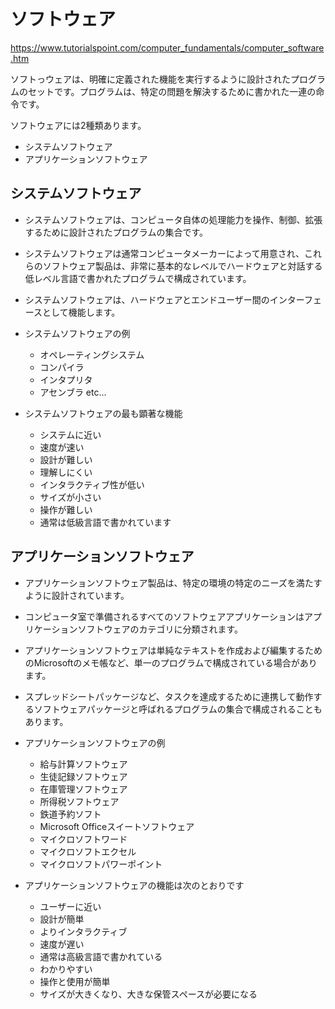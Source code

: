 # ソフトウェア
https://www.tutorialspoint.com/computer_fundamentals/computer_software.htm

ソフトっウェアは、明確に定義された機能を実行するように設計されたプログラムのセットです。プログラムは、特定の問題を解決するために書かれた一連の命令です。

ソフトウェアには2種類あります。
- システムソフトウェア
- アプリケーションソフトウェア

## システムソフトウェア
- システムソフトウェアは、コンピュータ自体の処理能力を操作、制御、拡張するために設計されたプログラムの集合です。
- システムソフトウェアは通常コンピュータメーカーによって用意され、これらのソフトウェア製品は、非常に基本的なレベルでハードウェアと対話する低レベル言語で書かれたプログラムで構成されています。
- システムソフトウェアは、ハードウェアとエンドユーザー間のインターフェースとして機能します。
- システムソフトウェアの例
  - オペレーティングシステム
  - コンパイラ
  - インタプリタ
  - アセンブラ etc...

- システムソフトウェアの最も顕著な機能
  - システムに近い
  - 速度が速い
  - 設計が難しい
  - 理解しにくい
  - インタラクティブ性が低い
  - サイズが小さい
  - 操作が難しい
  - 通常は低級言語で書かれています

## アプリケーションソフトウェア
- アプリケーションソフトウェア製品は、特定の環境の特定のニーズを満たすように設計されています。
- コンピュータ室で準備されるすべてのソフトウェアアプリケーションはアプリケーションソフトウェアのカテゴリに分類されます。
- アプリケーションソフトウェアは単純なテキストを作成および編集するためのMicrosoftのメモ帳など、単一のプログラムで構成されている場合があります。
- スプレッドシートパッケージなど、タスクを達成するために連携して動作するソフトウェアパッケージと呼ばれるプログラムの集合で構成されることもあります。

- アプリケーションソフトウェアの例
  - 給与計算ソフトウェア
  - 生徒記録ソフトウェア
  - 在庫管理ソフトウェア
  - 所得税ソフトウェア
  - 鉄道予約ソフト
  - Microsoft Officeスイートソフトウェア
  - マイクロソフトワード
  - マイクロソフトエクセル
  - マイクロソフトパワーポイント

- アプリケーションソフトウェアの機能は次のとおりです
  - ユーザーに近い
  - 設計が簡単
  - よりインタラクティブ
  - 速度が遅い
  - 通常は高級言語で書かれている
  - わかりやすい
  - 操作と使用が簡単
  - サイズが大きくなり、大きな保管スペースが必要になる

